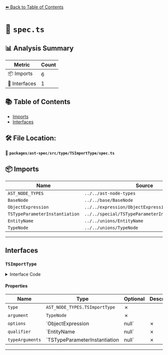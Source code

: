 [⬅️ Back to Table of Contents](../../../../../index.md)

# 📄 `spec.ts`

## 📊 Analysis Summary

| Metric | Count |
|--------|-------|
| 📦 Imports | 6 |
| 📐 Interfaces | 1 |

## 📚 Table of Contents

- [Imports](#imports)
- [Interfaces](#interfaces)

## 🛠️ File Location:
📂 **`packages/ast-spec/src/type/TSImportType/spec.ts`**

## 📦 Imports

| Name | Source |
|------|--------|
| `AST_NODE_TYPES` | `../../ast-node-types` |
| `BaseNode` | `../../base/BaseNode` |
| `ObjectExpression` | `../../expression/ObjectExpression/spec` |
| `TSTypeParameterInstantiation` | `../../special/TSTypeParameterInstantiation/spec` |
| `EntityName` | `../../unions/EntityName` |
| `TypeNode` | `../../unions/TypeNode` |


---

## Interfaces

### `TSImportType`

<details><summary>Interface Code</summary>

```ts
export interface TSImportType extends BaseNode {
  type: AST_NODE_TYPES.TSImportType;
  argument: TypeNode;
  options: ObjectExpression | null;
  qualifier: EntityName | null;
  typeArguments: TSTypeParameterInstantiation | null;
}
```
</details>

#### Properties

| Name | Type | Optional | Description |
|------|------|----------|-------------|
| `type` | `AST_NODE_TYPES.TSImportType` | ✗ |  |
| `argument` | `TypeNode` | ✗ |  |
| `options` | `ObjectExpression | null` | ✗ |  |
| `qualifier` | `EntityName | null` | ✗ |  |
| `typeArguments` | `TSTypeParameterInstantiation | null` | ✗ |  |


---